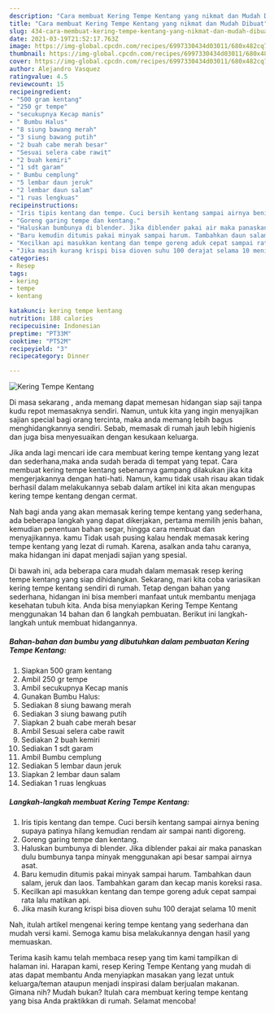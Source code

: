 ```yaml
---
description: "Cara membuat Kering Tempe Kentang yang nikmat dan Mudah Dibuat"
title: "Cara membuat Kering Tempe Kentang yang nikmat dan Mudah Dibuat"
slug: 434-cara-membuat-kering-tempe-kentang-yang-nikmat-dan-mudah-dibuat
date: 2021-03-19T21:52:17.763Z
image: https://img-global.cpcdn.com/recipes/6997330434d03011/680x482cq70/kering-tempe-kentang-foto-resep-utama.jpg
thumbnail: https://img-global.cpcdn.com/recipes/6997330434d03011/680x482cq70/kering-tempe-kentang-foto-resep-utama.jpg
cover: https://img-global.cpcdn.com/recipes/6997330434d03011/680x482cq70/kering-tempe-kentang-foto-resep-utama.jpg
author: Alejandro Vasquez
ratingvalue: 4.5
reviewcount: 15
recipeingredient:
- "500 gram kentang"
- "250 gr tempe"
- "secukupnya Kecap manis"
- " Bumbu Halus"
- "8 siung bawang merah"
- "3 siung bawang putih"
- "2 buah cabe merah besar"
- "Sesuai selera cabe rawit"
- "2 buah kemiri"
- "1 sdt garam"
- " Bumbu cemplung"
- "5 lembar daun jeruk"
- "2 lembar daun salam"
- "1 ruas lengkuas"
recipeinstructions:
- "Iris tipis kentang dan tempe. Cuci bersih kentang sampai airnya bening supaya patinya hilang kemudian rendam air sampai nanti digoreng."
- "Goreng garing tempe dan kentang."
- "Haluskan bumbunya di blender. Jika diblender pakai air maka panaskan dulu bumbunya tanpa minyak menggunakan api besar sampai airnya asat."
- "Baru kemudin ditumis pakai minyak sampai harum. Tambahkan daun salam, jeruk dan laos. Tambahkan garam dan kecap manis koreksi rasa."
- "Kecilkan api masukkan kentang dan tempe goreng aduk cepat sampai rata lalu matikan api."
- "Jika masih kurang krispi bisa dioven suhu 100 derajat selama 10 menit"
categories:
- Resep
tags:
- kering
- tempe
- kentang

katakunci: kering tempe kentang 
nutrition: 188 calories
recipecuisine: Indonesian
preptime: "PT33M"
cooktime: "PT52M"
recipeyield: "3"
recipecategory: Dinner

---
```



![Kering Tempe Kentang](https://img-global.cpcdn.com/recipes/6997330434d03011/680x482cq70/kering-tempe-kentang-foto-resep-utama.jpg)

Di masa  sekarang , anda memang dapat memesan hidangan siap saji tanpa kudu repot memasaknya sendiri. Namun, untuk kita yang ingin menyajikan sajian special bagi orang tercinta, maka anda memang lebih bagus menghidangkannya sendiri. Sebab, memasak di rumah jauh lebih higienis dan juga bisa menyesuaikan dengan kesukaan keluarga.

Jika anda lagi mencari ide cara membuat kering tempe kentang yang lezat dan sederhana,maka anda sudah berada di tempat yang tepat. Cara membuat kering tempe kentang  sebenarnya gampang dilakukan jika kita mengerjakannya dengan hati-hati. Namun, kamu tidak usah risau akan tidak berhasil dalam melakukannya 
sebab dalam artikel ini kita akan mengupas kering tempe kentang dengan cermat.  



Nah bagi anda yang akan memasak kering tempe kentang yang sederhana, ada beberapa langkah yang dapat dikerjakan, pertama memilih jenis bahan, kemudian penentuan bahan segar, hingga cara membuat dan menyajikannya. kamu Tidak usah pusing kalau hendak memasak kering tempe kentang yang lezat di rumah. Karena, asalkan anda  tahu caranya, maka hidangan ini dapat menjadi sajian yang spesial.

Di bawah ini, ada beberapa cara mudah dalam memasak resep kering tempe kentang yang siap dihidangkan. Sekarang, mari kita coba variasikan kering tempe kentang sendiri di rumah. Tetap dengan bahan yang sederhana, hidangan ini bisa memberi manfaat untuk membantu menjaga kesehatan tubuh kita. Anda bisa menyiapkan Kering Tempe Kentang menggunakan 14 bahan dan 6 langkah pembuatan. Berikut ini langkah-langkah untuk membuat hidangannya.

<!--inarticleads1-->

##### Bahan-bahan dan bumbu yang dibutuhkan dalam pembuatan Kering Tempe Kentang:

1. Siapkan 500 gram kentang
1. Ambil 250 gr tempe
1. Ambil secukupnya Kecap manis
1. Gunakan  Bumbu Halus:
1. Sediakan 8 siung bawang merah
1. Sediakan 3 siung bawang putih
1. Siapkan 2 buah cabe merah besar
1. Ambil Sesuai selera cabe rawit
1. Sediakan 2 buah kemiri
1. Sediakan 1 sdt garam
1. Ambil  Bumbu cemplung
1. Sediakan 5 lembar daun jeruk
1. Siapkan 2 lembar daun salam
1. Sediakan 1 ruas lengkuas




<!--inarticleads2-->

##### Langkah-langkah membuat Kering Tempe Kentang:

1. Iris tipis kentang dan tempe. Cuci bersih kentang sampai airnya bening supaya patinya hilang kemudian rendam air sampai nanti digoreng.
1. Goreng garing tempe dan kentang.
1. Haluskan bumbunya di blender. Jika diblender pakai air maka panaskan dulu bumbunya tanpa minyak menggunakan api besar sampai airnya asat.
1. Baru kemudin ditumis pakai minyak sampai harum. Tambahkan daun salam, jeruk dan laos. Tambahkan garam dan kecap manis koreksi rasa.
1. Kecilkan api masukkan kentang dan tempe goreng aduk cepat sampai rata lalu matikan api.
1. Jika masih kurang krispi bisa dioven suhu 100 derajat selama 10 menit




Nah, itulah artikel mengenai  kering tempe kentang  yang sederhana dan mudah versi kami. Semoga kamu bisa melakukannya dengan hasil yang memuaskan. 

Terima kasih kamu telah membaca resep yang tim kami tampilkan di halaman ini. Harapan kami, resep  Kering Tempe Kentang yang mudah di atas dapat membantu Anda menyiapkan masakan yang lezat untuk keluarga/teman ataupun menjadi inspirasi dalam berjualan makanan. Gimana nih? Mudah bukan? Itulah cara membuat kering tempe kentang yang bisa Anda praktikkan di rumah. Selamat mencoba!

